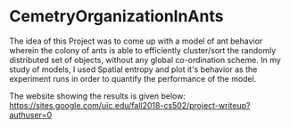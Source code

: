 # CemetryOrganizationInAnts
The idea of this Project was to come up with a model of ant behavior wherein the colony of ants is able to efficiently cluster/sort the randomly distributed set of objects, without any global co-ordination scheme. In my study of models, I used Spatial entropy and plot it's behavior as the experiment runs in order to quantify the performance of the model.

The website showing the results is given below:
https://sites.google.com/uic.edu/fall2018-cs502/project-writeup?authuser=0
